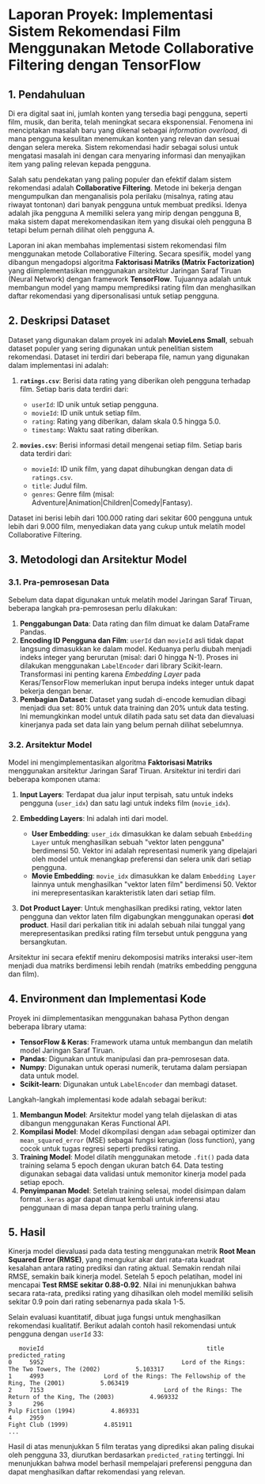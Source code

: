 # Laporan Proyek: Implementasi Sistem Rekomendasi Film Menggunakan Metode Collaborative Filtering dengan TensorFlow

## 1. Pendahuluan

Di era digital saat ini, jumlah konten yang tersedia bagi pengguna, seperti film, musik, dan berita, telah meningkat secara eksponensial. Fenomena ini menciptakan masalah baru yang dikenal sebagai *information overload*, di mana pengguna kesulitan menemukan konten yang relevan dan sesuai dengan selera mereka. Sistem rekomendasi hadir sebagai solusi untuk mengatasi masalah ini dengan cara menyaring informasi dan menyajikan item yang paling relevan kepada pengguna.

Salah satu pendekatan yang paling populer dan efektif dalam sistem rekomendasi adalah **Collaborative Filtering**. Metode ini bekerja dengan mengumpulkan dan menganalisis pola perilaku (misalnya, rating atau riwayat tontonan) dari banyak pengguna untuk membuat prediksi. Idenya adalah jika pengguna A memiliki selera yang mirip dengan pengguna B, maka sistem dapat merekomendasikan item yang disukai oleh pengguna B tetapi belum pernah dilihat oleh pengguna A.

Laporan ini akan membahas implementasi sistem rekomendasi film menggunakan metode Collaborative Filtering. Secara spesifik, model yang dibangun mengadopsi algoritma **Faktorisasi Matriks (Matrix Factorization)** yang diimplementasikan menggunakan arsitektur Jaringan Saraf Tiruan (Neural Network) dengan framework **TensorFlow**. Tujuannya adalah untuk membangun model yang mampu memprediksi rating film dan menghasilkan daftar rekomendasi yang dipersonalisasi untuk setiap pengguna.

## 2. Deskripsi Dataset

Dataset yang digunakan dalam proyek ini adalah **MovieLens Small**, sebuah dataset populer yang sering digunakan untuk penelitian sistem rekomendasi. Dataset ini terdiri dari beberapa file, namun yang digunakan dalam implementasi ini adalah:

1.  **`ratings.csv`**: Berisi data rating yang diberikan oleh pengguna terhadap film. Setiap baris data terdiri dari:
    *   `userId`: ID unik untuk setiap pengguna.
    *   `movieId`: ID unik untuk setiap film.
    *   `rating`: Rating yang diberikan, dalam skala 0.5 hingga 5.0.
    *   `timestamp`: Waktu saat rating diberikan.

2.  **`movies.csv`**: Berisi informasi detail mengenai setiap film. Setiap baris data terdiri dari:
    *   `movieId`: ID unik film, yang dapat dihubungkan dengan data di `ratings.csv`.
    *   `title`: Judul film.
    *   `genres`: Genre film (misal: Adventure|Animation|Children|Comedy|Fantasy).

Dataset ini berisi lebih dari 100.000 rating dari sekitar 600 pengguna untuk lebih dari 9.000 film, menyediakan data yang cukup untuk melatih model Collaborative Filtering.

## 3. Metodologi dan Arsitektur Model

### 3.1. Pra-pemrosesan Data

Sebelum data dapat digunakan untuk melatih model Jaringan Saraf Tiruan, beberapa langkah pra-pemrosesan perlu dilakukan:

1.  **Penggabungan Data**: Data rating dan film dimuat ke dalam DataFrame Pandas.
2.  **Encoding ID Pengguna dan Film**: `userId` dan `movieId` asli tidak dapat langsung dimasukkan ke dalam model. Keduanya perlu diubah menjadi indeks integer yang berurutan (misal: dari 0 hingga N-1). Proses ini dilakukan menggunakan `LabelEncoder` dari library Scikit-learn. Transformasi ini penting karena *Embedding Layer* pada Keras/TensorFlow memerlukan input berupa indeks integer untuk dapat bekerja dengan benar.
3.  **Pembagian Dataset**: Dataset yang sudah di-encode kemudian dibagi menjadi dua set: 80% untuk data training dan 20% untuk data testing. Ini memungkinkan model untuk dilatih pada satu set data dan dievaluasi kinerjanya pada set data lain yang belum pernah dilihat sebelumnya.

### 3.2. Arsitektur Model

Model ini mengimplementasikan algoritma **Faktorisasi Matriks** menggunakan arsitektur Jaringan Saraf Tiruan. Arsitektur ini terdiri dari beberapa komponen utama:

1.  **Input Layers**: Terdapat dua jalur input terpisah, satu untuk indeks pengguna (`user_idx`) dan satu lagi untuk indeks film (`movie_idx`).

2.  **Embedding Layers**: Ini adalah inti dari model.
    *   **User Embedding**: `user_idx` dimasukkan ke dalam sebuah `Embedding Layer` untuk menghasilkan sebuah "vektor laten pengguna" berdimensi 50. Vektor ini adalah representasi numerik yang dipelajari oleh model untuk menangkap preferensi dan selera unik dari setiap pengguna.
    *   **Movie Embedding**: `movie_idx` dimasukkan ke dalam `Embedding Layer` lainnya untuk menghasilkan "vektor laten film" berdimensi 50. Vektor ini merepresentasikan karakteristik laten dari setiap film.

3.  **Dot Product Layer**: Untuk menghasilkan prediksi rating, vektor laten pengguna dan vektor laten film digabungkan menggunakan operasi **dot product**. Hasil dari perkalian titik ini adalah sebuah nilai tunggal yang merepresentasikan prediksi rating film tersebut untuk pengguna yang bersangkutan.

Arsitektur ini secara efektif meniru dekomposisi matriks interaksi user-item menjadi dua matriks berdimensi lebih rendah (matriks embedding pengguna dan film).

## 4. Environment dan Implementasi Kode

Proyek ini diimplementasikan menggunakan bahasa Python dengan beberapa library utama:

*   **TensorFlow & Keras**: Framework utama untuk membangun dan melatih model Jaringan Saraf Tiruan.
*   **Pandas**: Digunakan untuk manipulasi dan pra-pemrosesan data.
*   **Numpy**: Digunakan untuk operasi numerik, terutama dalam persiapan data untuk model.
*   **Scikit-learn**: Digunakan untuk `LabelEncoder` dan membagi dataset.

Langkah-langkah implementasi kode adalah sebagai berikut:
1.  **Membangun Model**: Arsitektur model yang telah dijelaskan di atas dibangun menggunakan Keras Functional API.
2.  **Kompilasi Model**: Model dikompilasi dengan `adam` sebagai optimizer dan `mean_squared_error` (MSE) sebagai fungsi kerugian (loss function), yang cocok untuk tugas regresi seperti prediksi rating.
3.  **Training Model**: Model dilatih menggunakan metode `.fit()` pada data training selama 5 epoch dengan ukuran batch 64. Data testing digunakan sebagai data validasi untuk memonitor kinerja model pada setiap epoch.
4.  **Penyimpanan Model**: Setelah training selesai, model disimpan dalam format `.keras` agar dapat dimuat kembali untuk inferensi atau penggunaan di masa depan tanpa perlu training ulang.

## 5. Hasil

Kinerja model dievaluasi pada data testing menggunakan metrik **Root Mean Squared Error (RMSE)**, yang mengukur akar dari rata-rata kuadrat kesalahan antara rating prediksi dan rating aktual. Semakin rendah nilai RMSE, semakin baik kinerja model. Setelah 5 epoch pelatihan, model ini mencapai **Test RMSE sekitar 0.88-0.92**. Nilai ini menunjukkan bahwa secara rata-rata, prediksi rating yang dihasilkan oleh model memiliki selisih sekitar 0.9 poin dari rating sebenarnya pada skala 1-5.

Selain evaluasi kuantitatif, dibuat juga fungsi untuk menghasilkan rekomendasi kualitatif. Berikut adalah contoh hasil rekomendasi untuk pengguna dengan `userId` 33:

```
   movieId                                              title  predicted_rating
0     5952                                       Lord of the Rings: The Two Towers, The (2002)          5.103317
1     4993                 Lord of the Rings: The Fellowship of the Ring, The (2001)          5.063419
2     7153                                  Lord of the Rings: The Return of the King, The (2003)          4.969332
3      296                                                              Pulp Fiction (1994)          4.869331
4     2959                                                                Fight Club (1999)          4.851911
...
```

Hasil di atas menunjukkan 5 film teratas yang diprediksi akan paling disukai oleh pengguna 33, diurutkan berdasarkan `predicted_rating` tertinggi. Ini menunjukkan bahwa model berhasil mempelajari preferensi pengguna dan dapat menghasilkan daftar rekomendasi yang relevan.
